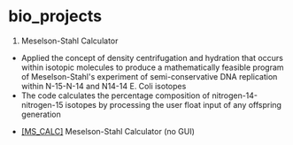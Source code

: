 # bio_projects

1. Meselson-Stahl Calculator
+ Applied the concept of density centrifugation and hydration that occurs within isotopic molecules to produce a mathematically feasible program of Meselson-Stahl's experiment of semi-conservative DNA replication within N-15-N-14 and N14-14 E. Coli isotopes
+ The code calculates the percentage composition of nitrogen-14-nitrogen-15 isotopes by processing the user float input of any offspring generation
* [[MS_CALC]](https://github.com/bakuncwa/bio_projects/blob/main/meselson-stahl_calc.py) Meselson-Stahl Calculator (no GUI) 
